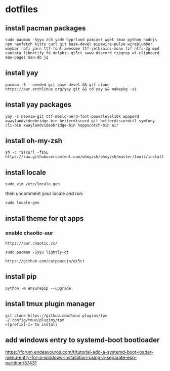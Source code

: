# dotfiles

## install pacman packages
```
sudo pacman -Syyu zsh yadm hyprland pamixer wget tmux python nodejs npm neofetch kitty curl git base-devel pipewire-pulse wireplumber waybar rofi yarn ttf-font-awesome ttf-jetbrains-mono fzf ntfs-3g mpd cantata libnotify fd dolphin qt5ct swww discord ripgrep wl-clipboard man-pages man-db jq
```
## install yay
```
pacman -S --needed git base-devel && git clone https://aur.archlinux.org/yay.git && cd yay && makepkg -si
```

## install yay packages
```
yay -s neovim-git ttf-meslo-nerd-font-powerlevel10k wpaperd xwaylandvideobridge-bin betterdiscord-git betterdiscordctl symfony-cli-bin xwaylandvideobridge-bin hoppscotch-bin air
```

## install oh-my-zsh
```
sh -c "$(curl -fsSL https://raw.githubusercontent.com/ohmyzsh/ohmyzsh/master/tools/install.sh)"
```

## install locale
```
sudo vim /etc/locale.gen
```
then uncomment your locale and run:
```
sudo locale-gen
```

## install theme for qt apps
### enable chaotic-aur
```
https://aur.chaotic.cx/
```
```
sudo pacman -Syyu lightly-qt
```
```
https://github.com/catppuccin/qt5ct
```

## install pip
```
python -m ensurepip --upgrade
```

## install tmux plugin manager
```
git clone https://github.com/tmux-plugins/tpm ~/.config/tmux/plugins/tpm
<[prefix]-I> to install
```

## add windows entry to systemd-boot bootloader
https://forum.endeavouros.com/t/tutorial-add-a-systemd-boot-loader-menu-entry-for-a-windows-installation-using-a-separate-esp-partition/37431
